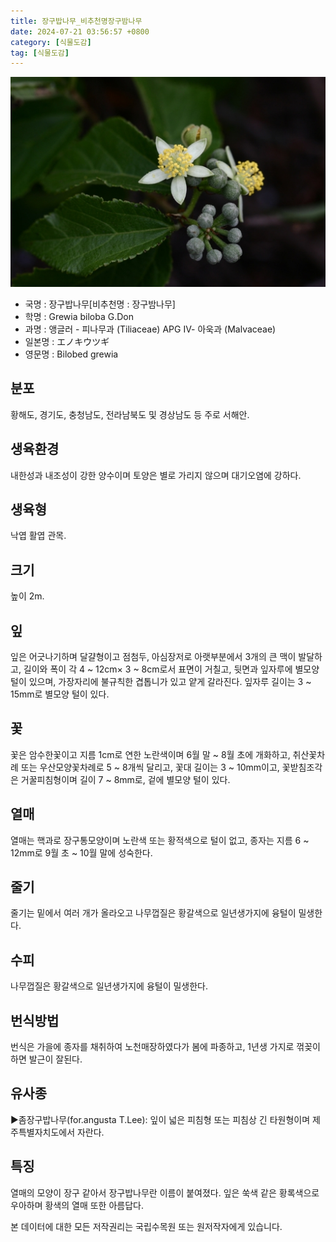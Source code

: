 ```yaml
---
title: 장구밥나무_비추천명장구밤나무
date: 2024-07-21 03:56:57 +0800
category: [식물도감]
tag: [식물도감]
---
```




![장구밥나무[비추천명 : 장구밤나무]](/assets/img/fileUpload/plants/basic/Tiliaceae/Grewia/9244/9244_1_th2.jpg)
- 국명 : 장구밥나무[비추천명 : 장구밤나무]
- 학명 : Grewia biloba G.Don
- 과명 : 앵글러 - 피나무과 (Tiliaceae) APG Ⅳ- 아욱과 (Malvaceae)
- 일본명 : エノキウツギ
- 영문명 : Bilobed grewia


## 분포
황해도, 경기도, 충청남도, 전라남북도 및 경상남도 등 주로 서해안.
## 생육환경
내한성과 내조성이 강한 양수이며 토양은 별로 가리지 않으며 대기오염에 강하다.
## 생육형
낙엽 활엽 관목. 
## 크기
높이 2m.
## 잎
잎은 어긋나기하며 달걀형이고 점첨두, 아심장저로 아랫부분에서 3개의 큰 맥이 발달하고, 길이와 폭이 각 4 ~ 12cm× 3 ~ 8cm로서 표면이 거칠고, 뒷면과 잎자루에 별모양 털이 있으며, 가장자리에 불규칙한 겹톱니가 있고 얕게 갈라진다. 잎자루 길이는 3 ~ 15mm로 별모양 털이 있다.
## 꽃
꽃은 암수한꽃이고 지름 1cm로 연한 노란색이며 6월 말 ~ 8월 초에 개화하고, 취산꽃차례 또는 우산모양꽃차례로 5 ~ 8개씩 달리고, 꽃대 길이는 3 ~ 10mm이고,  꽃받침조각은 거꿀피침형이며 길이 7 ~ 8mm로, 겉에 별모양 털이 있다.
## 열매
열매는 핵과로 장구통모양이며 노란색 또는 황적색으로 털이 없고, 종자는 지름 6 ~ 12mm로 9월 초 ~ 10월 말에 성숙한다.
## 줄기
줄기는 밑에서 여러 개가 올라오고 나무껍질은 황갈색으로 일년생가지에 융털이 밀생한다.
## 수피
나무껍질은 황갈색으로 일년생가지에 융털이 밀생한다.
## 번식방법
번식은 가을에 종자를 채취하여 노천매장하였다가 봄에 파종하고, 1년생 가지로 꺾꽂이하면 발근이 잘된다.
## 유사종
▶좀장구밥나무(for.angusta T.Lee): 잎이 넓은 피침형 또는 피침상 긴 타원형이며 제주특별자치도에서 자란다.
## 특징
열매의 모양이 장구 같아서 장구밥나무란 이름이 붙여졌다. 잎은 쑥색 같은 황록색으로 우아하며 황색의 열매 또한 아름답다.






본 데이터에 대한 모든 저작권리는 국립수목원 또는 원저작자에게 있습니다.
